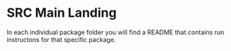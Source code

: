 
# SRC Main Landing

In each individual package folder you will find a README that contains run instructons for that specific package. 
